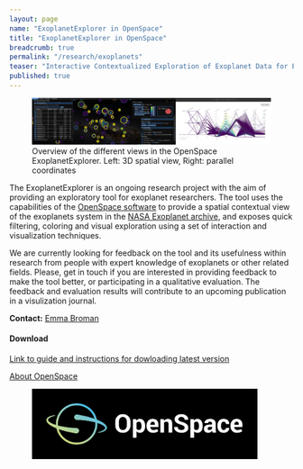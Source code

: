 ```yaml
---
layout: page
name: "ExoplanetExplorer in OpenSpace"
title: "ExoplanetExplorer in OpenSpace"
breadcrumb: true
permalink: "/research/exoplanets"
teaser: "Interactive Contextualized Exploration of Exoplanet Data for Experts"
published: true
---
```


<figure>
    <img src="/images/emmbr26/ExoplanetExplorer_onecolor_sidebyside.PNG" alt="Exoplanet Explorer overview" itemprop="image">
    <figcaption class="text-center">
        Overview of the different views in the OpenSpace ExoplanetExplorer. Left: 3D spatial view, Right: parallel coordinates
    </figcaption>
</figure>

The ExoplanetExplorer is an ongoing research project with the aim of providing an exploratory tool for exoplanet researchers.
The tool uses the capabilities of the [OpenSpace software](https://www.openspaceproject.com/) to provide a spatial contextual view of the exoplanets system in the [NASA Exoplanet archive](https://exoplanetarchive.ipac.caltech.edu/), and exposes quick filtering, coloring and visual exploration using a set of interaction and visualization techniques.  

We are currently looking for feedback on the tool and its usefulness within research from people with expert knowledge of exoplanets or other related fields. 
Please, get in touch if you are interested in providing feedback to make the tool better, or participating in a qualitative evaluation. The feedback and evaluation results will contribute to an upcoming publication in a visulization journal. 

**Contact:** [Emma Broman](/staff/emmbr26/)

#### Download

[Link to guide and instructions for dowloading latest version](https://weber.itn.liu.se/~emmbr26/ExoplanetExplorer/2022-09-21/Guide.pdf)

[About OpenSpace](https://www.openspaceproject.com/)

<figure>
    <a href="https://www.openspaceproject.com/">
        <img src="/images/emmbr26/openspace-horizontal-color-on-black.png" width="400" alt="OpenSpace Logo" itemprop="image">
    </a>
</figure>
